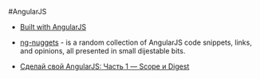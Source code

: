 #AngularJS

* [Built with AngularJS](https://builtwith.angularjs.org/) 

* [ng-nuggets](http://ng.malsup.com/#!/) - is a random collection of AngularJS code snippets, links, and opinions, all presented in small dijestable bits.

* [Сделай свой AngularJS: Часть 1 — Scope и Digest](http://habrahabr.ru/post/201832/)
